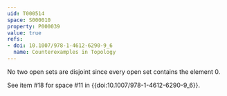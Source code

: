 ```yaml
---
uid: T000514
space: S000010
property: P000039
value: true
refs:
- doi: 10.1007/978-1-4612-6290-9_6
  name: Counterexamples in Topology
---
```


No two open sets are disjoint since every open set contains the element $0$.

See item #18 for space #11 in {{doi:10.1007/978-1-4612-6290-9_6}}.
